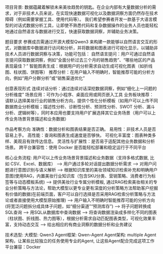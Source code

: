项目背景:
数据蕴藏着解锁未来美妆趋势的钥匙。在企业内部有大量数据分析的需求，对于非技术人员来说，在实现快速数据可视化以及数据洞察方面仍然存在技术障碍（例如需要掌握工具、使用代码等）。
我们希望参赛者开发一款基于大语言模型的对话式数据分析工具，让即使不熟悉代码和复杂数据操作的业务人员也能轻松地通过自然语言与数据进行交互，快速获取数据洞察，并辅助业务决策。

题目要求
参赛成员需通过开源大模型Qwen3 来构建一款能够以自然语言交互的形式，对数据库中数据进行访问和分析，并将数据和图表进行可视化显示，以辅助非技术人员进行数据洞察与决策，功能可包括：
自然语言提问：用户可通过自然语言提问获取数据洞察，例如“全面分析过去三个月的销售趋势”、“哪些地区的产品表现最佳？”
智能图表生成：根据用户的分析需求自动生成可视化图表（如折线图、柱状图、饼图等）
推荐分析：在用户输入不明确时，智能推荐可能的分析方向，例如“用户分群分析”或“销售渠道优化”

创意表现形式
连续对话分析：通过连续对话深挖数据洞察，例如“细化上一问题的分析维度”
场景应用：可作为小程序、桌面应用或网页嵌入工具
业务板块推荐：请默认选择美妆行业的销售分析方向，提供个性化分析模板（如用户可以上传不同数据商业分析模板；描述性分析、诊断性分析、预测性分析、SWOT 分析、漏斗分析、逻辑树等），同时本应用也要支持用户扩展选择其它业务场景（用户可以上传业务场景背景描述和业务数据）

作品考察方向
准确性：数据分析和图表结果是否正确。
易用性：非技术人员是否容易上手。
高性能：查询和图表生成速度是否够快。
可视化丰富度：图表种类多样、美观且有效传达信息。
灵活性与扩展性：是否易于适配其他业务数据和分析场景。
跨平台兼容性：使用 Docker 是否能轻松部署和稳定运行于不同平台

核心业务流程:
用户可以上传业务场景背景描述和业务数据（支持多格式数据, 比如 CSV、Excel、数据库） --> 用户通过多轮对话提出数据分析需求 --> 对用户问题进行意图识别与语义解析 --> 根据知识库里的美妆领域知识检索补充和明确用户意图(使用RAG，内置美妆行业知识库（包含SKU分类、营销策略、消费者行为标签等与动态模板系统) --> 提供美妆行业专属分析模板, 通过RAG检索美妆相关的专业分析策略与方法论，帮助大模型以更专业更有深度的分析策略方法帮助客户挖掘有价值的数据(在前端页面，客户可以自行选择是否采用RAG检索分析策略与方法论或者直接使用大模型原始推理) --> 用户输入不明确时智能推荐可能的分析方向(将宽泛问题拆分成具体子问题，如“细分渠道”“预测库存”) --> 将子问题转换成SQL查询 --> 用SQL从数据库中查询数据 --> 将查询数据渲染成多样化不同的图表（柱状图、折线图、热力图等），根据分析需求自动匹配图表类型，可视化效果丰富，支持动态交互 --> 给出相应的有商业洞察的数据分析和业务建议

技术选型:
大模型: Qwen3
Agent框架: Qwen-Agent
Agent架构: multiple Agent架构，让某些比较独立的任务使用专业的Agent, 让这些Agent配合完成这项工作
平台兼容：Docker
